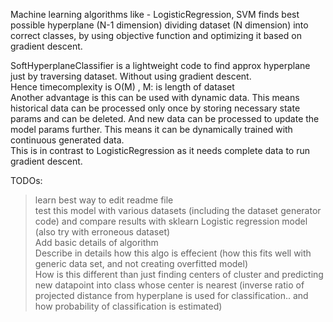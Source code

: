 Machine learning algorithms like - LogisticRegression, SVM finds best possible hyperplane (N-1 dimension) dividing dataset (N dimension) into correct classes, by using objective function and optimizing it based on gradient descent.  

SoftHyperplaneClassifier is a lightweight code to find approx hyperplane just by traversing dataset. Without using gradient descent.  
Hence timecomplexity is O(M) , M: is length of dataset  
Another advantage is this can be used with dynamic data. This means historical data can be processed only once by storing necessary state params and can be deleted. And new data can be processed to update the model params further. This means it can be dynamically trained with continuous generated data.  
This is in contrast to LogisticRegression as it needs complete data to run gradient descent.  

TODOs:  
> learn best way to edit readme file  
> test this model with various datasets (including the dataset generator code) and compare results with sklearn Logistic regression model (also try with erroneous dataset)  
> Add basic details of algorithm  
> Describe in details how this algo is effecient (how this fits well with generic data set, and not creating overfitted model)  
> How is this different than just finding centers of cluster and predicting new datapoint into class whose center is nearest (inverse ratio of projected distance from hyperplane is used for classification.. and how probability of classification is estimated)  
